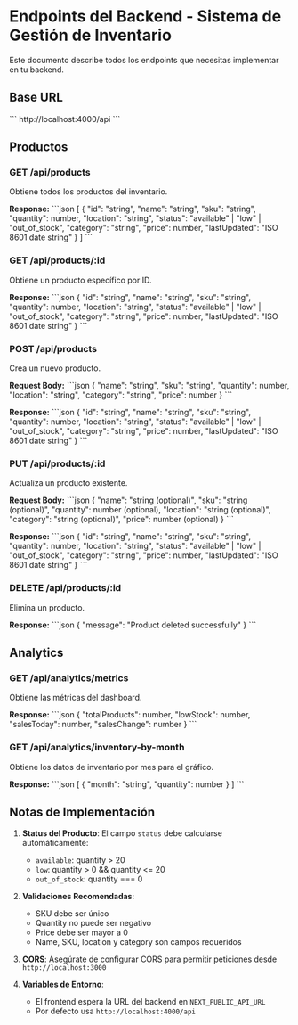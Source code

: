 # Endpoints del Backend - Sistema de Gestión de Inventario

Este documento describe todos los endpoints que necesitas implementar en tu backend.

## Base URL
\`\`\`
http://localhost:4000/api
\`\`\`

## Productos

### GET /api/products
Obtiene todos los productos del inventario.

**Response:**
\`\`\`json
[
  {
    "id": "string",
    "name": "string",
    "sku": "string",
    "quantity": number,
    "location": "string",
    "status": "available" | "low" | "out_of_stock",
    "category": "string",
    "price": number,
    "lastUpdated": "ISO 8601 date string"
  }
]
\`\`\`

### GET /api/products/:id
Obtiene un producto específico por ID.

**Response:**
\`\`\`json
{
  "id": "string",
  "name": "string",
  "sku": "string",
  "quantity": number,
  "location": "string",
  "status": "available" | "low" | "out_of_stock",
  "category": "string",
  "price": number,
  "lastUpdated": "ISO 8601 date string"
}
\`\`\`

### POST /api/products
Crea un nuevo producto.

**Request Body:**
\`\`\`json
{
  "name": "string",
  "sku": "string",
  "quantity": number,
  "location": "string",
  "category": "string",
  "price": number
}
\`\`\`

**Response:**
\`\`\`json
{
  "id": "string",
  "name": "string",
  "sku": "string",
  "quantity": number,
  "location": "string",
  "status": "available" | "low" | "out_of_stock",
  "category": "string",
  "price": number,
  "lastUpdated": "ISO 8601 date string"
}
\`\`\`

### PUT /api/products/:id
Actualiza un producto existente.

**Request Body:**
\`\`\`json
{
  "name": "string (optional)",
  "sku": "string (optional)",
  "quantity": number (optional),
  "location": "string (optional)",
  "category": "string (optional)",
  "price": number (optional)
}
\`\`\`

**Response:**
\`\`\`json
{
  "id": "string",
  "name": "string",
  "sku": "string",
  "quantity": number,
  "location": "string",
  "status": "available" | "low" | "out_of_stock",
  "category": "string",
  "price": number,
  "lastUpdated": "ISO 8601 date string"
}
\`\`\`

### DELETE /api/products/:id
Elimina un producto.

**Response:**
\`\`\`json
{
  "message": "Product deleted successfully"
}
\`\`\`

## Analytics

### GET /api/analytics/metrics
Obtiene las métricas del dashboard.

**Response:**
\`\`\`json
{
  "totalProducts": number,
  "lowStock": number,
  "salesToday": number,
  "salesChange": number
}
\`\`\`

### GET /api/analytics/inventory-by-month
Obtiene los datos de inventario por mes para el gráfico.

**Response:**
\`\`\`json
[
  {
    "month": "string",
    "quantity": number
  }
]
\`\`\`

## Notas de Implementación

1. **Status del Producto**: El campo `status` debe calcularse automáticamente:
   - `available`: quantity > 20
   - `low`: quantity > 0 && quantity <= 20
   - `out_of_stock`: quantity === 0

2. **Validaciones Recomendadas**:
   - SKU debe ser único
   - Quantity no puede ser negativo
   - Price debe ser mayor a 0
   - Name, SKU, location y category son campos requeridos

3. **CORS**: Asegúrate de configurar CORS para permitir peticiones desde `http://localhost:3000`

4. **Variables de Entorno**: 
   - El frontend espera la URL del backend en `NEXT_PUBLIC_API_URL`
   - Por defecto usa `http://localhost:4000/api`

